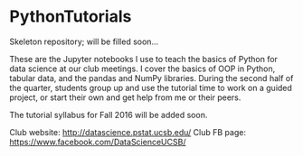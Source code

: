 # PythonTutorials

Skeleton repository; will be filled soon...

These are the Jupyter notebooks I use to teach the basics of Python for data science at our club meetings. I cover the basics of OOP in Python, tabular data, and the pandas and NumPy libraries. During the second half of the quarter, students group up and use the tutorial time to work on a guided project, or start their own and get help from me or their peers.

The tutorial syllabus for Fall 2016 will be added soon.

Club website: http://datascience.pstat.ucsb.edu/
Club FB page: https://www.facebook.com/DataScienceUCSB/